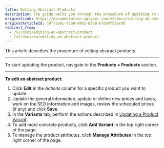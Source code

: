```yaml
---
title: Editing Abstract Products
description: The guide walks you through the procedure of updating an abstract product in the Back Office.
originalLink: https://documentation.spryker.com/v2/docs/editing-an-abstract-product
originalArticleId: 59f72a8c-fab0-4992-b850-67b007536c9d
redirect_from:
  - /v2/docs/editing-an-abstract-product
  - /v2/docs/en/editing-an-abstract-product
---
```


This article describes the procedure of editing abstract products.
***
To start updating the product, navigate to the **Products > Products** section.
***
**To edit an abstract product:**
1. Click **Edit** in the _Actions_ column for a specific product you want to update.
2. Update the general information, update or define new prices and taxes, work on the SEO information and images, review the scheduled prices (if any) and click **Save**.
3. In the **Variants** tab, perform the actions described in  [Updating a Product Variant](/docs/scos/user/user-guides/{{page.version}}/back-office-user-guide/catalog/products/concrete-products/editing-product-variants.html).
4. To add more concrete products, click **Add Variant** in the top right corner of the page.
5. To manage the product attributes, click **Manage Attributes** in the top right corner of the page.
